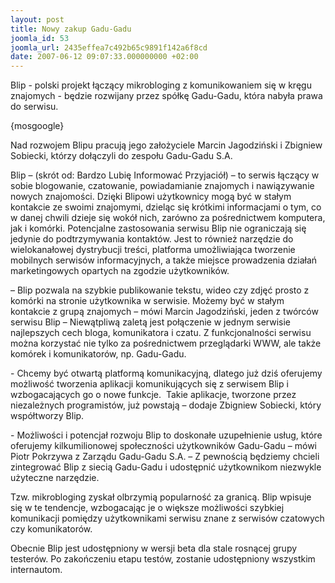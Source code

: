 ```yaml
---
layout: post
title: Nowy zakup Gadu-Gadu
joomla_id: 53
joomla_url: 2435effea7c492b65c9891f142a6f8cd
date: 2007-06-12 09:07:33.000000000 +02:00
---
```

Blip - polski projekt łączący mikrobloging z komunikowaniem się w kręgu znajomych - będzie rozwijany przez sp&oacute;łkę Gadu-Gadu, kt&oacute;ra nabyła prawa do serwisu.<p>{mosgoogle}</p><p>Nad rozwojem Blipu pracują jego założyciele Marcin Jagodziński i Zbigniew Sobiecki, kt&oacute;rzy dołączyli do zespołu Gadu-Gadu S.A. </p> <p>Blip &ndash; (skr&oacute;t od: Bardzo Lubię Informować Przyjaci&oacute;ł) &ndash; to serwis łączący w sobie blogowanie, czatowanie, powiadamianie znajomych i nawiązywanie nowych znajomości. Dzięki Blipowi użytkownicy mogą być w stałym kontakcie ze swoimi znajomymi, dzieląc się kr&oacute;tkimi informacjami o tym, co w danej chwili dzieje się wok&oacute;ł nich, zar&oacute;wno za pośrednictwem komputera, jak i kom&oacute;rki. Potencjalne zastosowania serwisu Blip nie ograniczają się jedynie do podtrzymywania kontakt&oacute;w. Jest to r&oacute;wnież narzędzie do wielokanałowej dystrybucji treści, platforma umożliwiająca tworzenie mobilnych serwis&oacute;w informacyjnych, a także miejsce prowadzenia działań marketingowych opartych na zgodzie użytkownik&oacute;w. </p> <p>&ndash; Blip pozwala na szybkie publikowanie tekstu, wideo czy zdjęć prosto z kom&oacute;rki na stronie użytkownika w serwisie. Możemy być w stałym kontakcie z grupą znajomych &ndash; m&oacute;wi Marcin Jagodziński, jeden z tw&oacute;rc&oacute;w serwisu Blip &ndash; Niewątpliwą zaletą jest połączenie w jednym serwisie najlepszych cech bloga, komunikatora i czatu. Z funkcjonalności serwisu można korzystać nie tylko za pośrednictwem przeglądarki WWW, ale także kom&oacute;rek i komunikator&oacute;w, np. Gadu-Gadu.</p> <p>- Chcemy być otwartą platformą komunikacyjną, dlatego już dziś oferujemy możliwość tworzenia aplikacji komunikujących się z serwisem Blip i wzbogacających go o nowe funkcje.&nbsp; Takie aplikacje, tworzone przez niezależnych programist&oacute;w, już powstają &ndash; dodaje Zbigniew Sobiecki, kt&oacute;ry wsp&oacute;łtworzy Blip.</p> <p>- Możliwości i potencjał rozwoju Blip to doskonałe uzupełnienie usług, kt&oacute;re oferujemy kilkumilionowej społeczności użytkownik&oacute;w Gadu-Gadu &ndash; m&oacute;wi Piotr Pokrzywa z Zarządu Gadu-Gadu S.A. &ndash; Z pewnością będziemy chcieli zintegrować Blip z siecią Gadu-Gadu i udostępnić użytkownikom niezwykle użyteczne narzędzie. </p> <p>Tzw. mikrobloging zyskał olbrzymią popularność za granicą. Blip wpisuje się w te tendencje, wzbogacając je o większe możliwości szybkiej komunikacji pomiędzy użytkownikami serwisu znane z serwis&oacute;w czatowych czy komunikator&oacute;w.</p> Obecnie Blip jest udostępniony w wersji beta dla stale rosnącej grupy tester&oacute;w. Po zakończeniu etapu test&oacute;w, zostanie udostępniony wszystkim internautom. 
